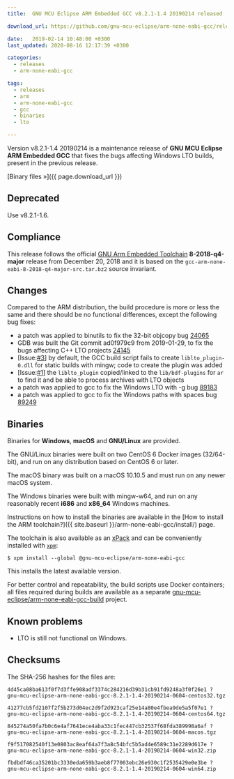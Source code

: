 ```yaml
---
title:  GNU MCU Eclipse ARM Embedded GCC v8.2.1-1.4 20190214 released

download_url: https://github.com/gnu-mcu-eclipse/arm-none-eabi-gcc/releases/tag/v8.2.1-1.4/

date:   2019-02-14 10:48:00 +0300
last_updated: 2020-08-16 12:17:39 +0300

categories:
  - releases
  - arm-none-eabi-gcc

tags:
  - releases
  - arm
  - arm-none-eabi-gcc
  - gcc
  - binaries
  - lto

---
```


Version v8.2.1-1.4 20190214 is a maintenance release of 
**GNU MCU Eclipse ARM Embedded GCC** that fixes the bugs affecting Windows 
LTO builds, present in the previous release.

[Binary files »]({{ page.download_url }})

## Deprecated

Use v8.2.1-1.6.

## Compliance

This release follows the official 
[GNU Arm Embedded Toolchain](https://developer.arm.com/open-source/gnu-toolchain/gnu-rm) 
**8-2018-q4-major** release from December 20, 2018 and it is based on the 
`gcc-arm-none-eabi-8-2018-q4-major-src.tar.bz2` source invariant.

## Changes

Compared to the ARM distribution, the build procedure is more or less the 
same and there should be no functional differences, except the following 
bug fixes:

- a patch was applied to binutils to fix the 32-bit objcopy bug 
  [24065](https://sourceware.org/bugzilla/show_bug.cgi?id=24065)
- GDB was built the Git commit ad0f979c9 from 2019-01-29, to fix the bugs
  affecting C++ LTO projects
  [24145](https://sourceware.org/bugzilla/show_bug.cgi?id=24145)
- [Issue:[#3](https://github.com/gnu-mcu-eclipse/arm-none-eabi-gcc-build/issues/3)] 
  by default, the GCC build script fails to create `liblto_plugin-0.dll`
  for static builds with mingw; code to create the plugin was added
- [Issue:[#1](https://github.com/gnu-mcu-eclipse/arm-none-eabi-gcc-build/issues/1)]
  the `liblto_plugin` copied/linked to the `lib/bdf-plugins` for `ar`
  to find it and be able to process archives with LTO objects
- a patch was applied to gcc to fix the Windows LTO with -g bug
  [89183](https://gcc.gnu.org/bugzilla/show_bug.cgi?id=89183)
- a patch was applied to gcc to fix the Windows paths with spaces bug
  [89249](https://gcc.gnu.org/bugzilla/show_bug.cgi?id=89249)

## Binaries

Binaries for **Windows**, **macOS** and **GNU/Linux** are provided.

The GNU/Linux binaries were built on two CentOS 6 Docker images (32/64-bit), 
and run on any distribution based on CentOS 6 or later.

The macOS binary was built on a macOS 10.10.5 and must run on any newer 
macOS system.

The Windows binaries were built with mingw-w64, and run on any reasonably 
recent **i686** and **x86_64** Windows machines.

Instructions on how to install the binaries are available in the 
[How to install the ARM toolchain?]({{ site.baseurl }}/arm-none-eabi-gcc/install/)
page.

The toolchain is also available as an 
[xPack](https://www.npmjs.com/package/@gnu-mcu-eclipse/arm-none-eabi-gcc) 
and can be conveniently installed with 
[`xpm`](https://www.npmjs.com/package/xpm):

```console
$ xpm install --global @gnu-mcu-eclipse/arm-none-eabi-gcc
```

This installs the latest available version.

For better control and repeatability, the build scripts use Docker containers; 
all files required during builds are available as a separate 
[gnu-mcu-eclipse/arm-none-eabi-gcc-build](https://github.com/gnu-mcu-eclipse/arm-none-eabi-gcc-build)
project. 

## Known problems

* LTO is still not functional on Windows.

## Checksums

The SHA-256 hashes for the files are:

```console
4d45ca08ba613f0f7d3ffe908adf3374c284216d39b31cb91fd9248a3f0f26e1 ?
gnu-mcu-eclipse-arm-none-eabi-gcc-8.2.1-1.4-20190214-0604-centos32.tgz

41277cb5fd2107f2f5b273d04ec2d9f2d923caf25e14a80e4fbea9de5a5f07e1 ?
gnu-mcu-eclipse-arm-none-eabi-gcc-8.2.1-1.4-20190214-0604-centos64.tgz

845274a50fa7b0c6e4af7641ece4aba33c1fec447cb32537f68fda389998a6af ?
gnu-mcu-eclipse-arm-none-eabi-gcc-8.2.1-1.4-20190214-0604-macos.tgz

f9f517082540f13e0803ac8eaf64a7f3a8c54bfc5b5ad4e6589c31e2289d617e ?
gnu-mcu-eclipse-arm-none-eabi-gcc-8.2.1-1.4-20190214-0604-win32.zip

fbdbdf46ca35201bc3330eda659b3aeb8f77003ebc26e930c1f2535429e0e3be ?
gnu-mcu-eclipse-arm-none-eabi-gcc-8.2.1-1.4-20190214-0604-win64.zip
```
